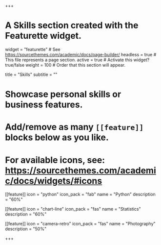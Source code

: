 +++
# A Skills section created with the Featurette widget.
widget = "featurette"  # See https://sourcethemes.com/academic/docs/page-builder/
headless = true  # This file represents a page section.
active = true  # Activate this widget? true/false
weight = 100  # Order that this section will appear.

title = "Skills"
subtitle = ""

# Showcase personal skills or business features.
# 
# Add/remove as many `[[feature]]` blocks below as you like.
# 
# For available icons, see: https://sourcethemes.com/academic/docs/widgets/#icons

[[feature]]
  icon = "python"
  icon_pack = "fab"
  name = "Python"
  description = "60%"

[[feature]]
  icon = "chart-line"
  icon_pack = "fas"
  name = "Statistics"
  description = "60%"  

[[feature]]
  icon = "camera-retro"
  icon_pack = "fas"
  name = "Photography"
  description = "50%"

+++

